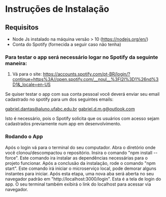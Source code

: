 # Instruções de Instalação

## Requisitos

 - Node Js instalado na máquina versão > 10 (https://nodejs.org/en/)
 - Conta do Spotify (fornecida a seguir caso não tenha)

### Para testar o app será necessário logar no Spotify da seguinte maneira:

1. Vá para o site: https://accounts.spotify.com/pt-BR/login/?continue=https%3A//open.spotify.com/__noul__%3Fl2l%3D1%26nd%3D1&_locale=en-US

Se quiser testar o app com sua conta pessoal você deverá enviar seu email cadastrado no spotify para um dos seguintes emails:

gabriel.dantas@aluno.ufabc.edu.br
gabriel.d.m.g@outlook.com

Isto é necessário, pois o Spotify solicita que os usuários com acesso sejam cadastrados previamente num app em desenvolvimento.
### Rodando o App
Após o login vá para o terminal do seu computador. Abra o diretório onde você clonou/descompactou o repositório.
Insira o comando "npm install --force". Este comando ira instalar as dependências necessárias para o projeto funcionar.
Após a conclusão da instalação, rode o comando "npm start". Este comando irá iniciar o microserviço local, pode demorar alguns instantes para iniciar.
Após esta etapa, uma nova aba será aberta no seu navegador padrão em "http://localhost:3000/login".
Esta é a tela de login do app. O seu terminal também exibirá o link do localhost para acessar via navegador.